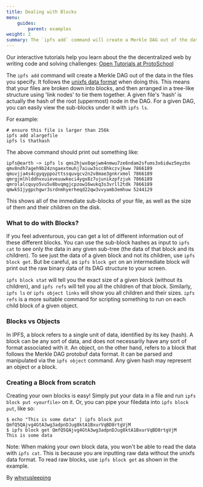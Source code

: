 ```yaml
---
title: Dealing with Blocks
menu:
    guides:
        parent: examples
weight: 2
summary: The `ipfs add` command will create a Merkle DAG out of the data in the files you specify. It follows the [unixfs data format](https://github.com/ipfs/go-unixfs/blob/master/pb/unixfs.proto) when doing this. This means that your files are broken down into blocks, and then arranged in a tree-like structure using 'link nodes' to tie them together…
---
```


<div class="alert alert-info">
Our interactive tutorials help you learn about the the decentralized web by writing code and solving challenges:
<a class="button button-primary" href="https://proto.school/#/tutorials" role="button" target="_blank">Open Tutorials at ProtoSchool</a> &nbsp;<i class="fa fa-external-link-square-alt"></i>
</div>

The `ipfs add` command will create a Merkle DAG out of the data in the files you
specify. It follows the [unixfs data format](https://github.com/ipfs/go-unixfs/blob/master/pb/unixfs.proto) when doing this. This means
that your files are broken down into blocks, and then arranged in a tree-like
structure using 'link nodes' to tie them together. A given file's 'hash' is
actually the hash of the root (uppermost) node in the DAG. For a given DAG, you
can easily view the sub-blocks under it with `ipfs ls`.

For example:
```
# ensure this file is larger than 256k
ipfs add alargefile
ipfs ls thathash
```

The above command should print out something like:
```
ipfs@earth ~> ipfs ls qms2hjwx8qejwm4nmwu7ze6ndam2sfums3x6idwz5myzbn
qmv8ndh7ageh9b24zngaextmuhj7aiuw3scc8hkczvjkww 7866189
qmuvjja4s4cgyqyppozttssquvgcv2n2v8mae3gnkrxmol 7866189
qmrgjmlhlddhvxuieveuuwkeci4ygx8z7ujunikzpfzjuk 7866189
qmrolalcquyo5vu5v8bvqmgjcpzow16wukq3s3vrll2tdk 7866189
qmwk51jygpchgwr3srdnmhyerheqd22qw3vvyamb3emhuw 5244129
```

This shows all of the immediate sub-blocks of your file, as well as the
size of them and their children on the disk.

### What to do with Blocks?
If you feel adventurous, you can get a lot of different information out of these
different blocks. You can use the sub-block hashes as input to `ipfs cat` to
see only the data in any given sub-tree (the data of that block and its
children). To see just the data of a given block and not its children, use
`ipfs block get`. But be careful, as `ipfs block get` on an intermediate block
will print out the raw binary data of its DAG structure to your screen.

`ipfs block stat` will tell you the exact size of a given block (without its
children), and `ipfs refs` will tell you all the children of that block.
Similarly, `ipfs ls` or `ipfs object links` will show you all children and
their sizes. `ipfs refs` is a more suitable command for scripting something
to run on each child block of a given object.

### Blocks vs Objects
In IPFS, a block refers to a single unit of data, identified by its key (hash).
A block can be any sort of data, and does not necessarily have any sort of
format associated with it. An object, on the other hand, refers to a block that
follows the Merkle DAG protobuf data format. It can be parsed and manipulated
via the `ipfs object` command. Any given hash may represent an object or a block.

### Creating a Block from scratch
Creating your own blocks is easy! Simply put your data in a file and run
`ipfs block put <yourfile>` on it. Or, you can pipe your filedata into
`ipfs block put`, like so:

```
$ echo "This is some data" | ipfs block put
QmfQ5QAjvg4GtA3wg3adpnDJug8ktA1BxurVqBD8rtgVjM
$ ipfs block get QmfQ5QAjvg4GtA3wg3adpnDJug8ktA1BxurVqBD8rtgVjM
This is some data
```
Note: When making your own block data, you won't be able to read the data with
`ipfs cat`. This is because you are inputting raw data without the unixfs data
format. To read raw blocks, use `ipfs block get` as shown in the example.

By [whyrusleeping](http://github.com/whyrusleeping)
